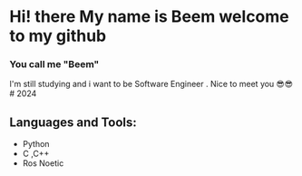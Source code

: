 # Hi! there My name is Beem welcome to my github
### You call me "Beem"
 I'm still studying and i want to be Software Engineer . 
 Nice to meet you 😎😎 # 2024

## Languages and Tools:
- Python 
- C ,C++
- Ros Noetic
